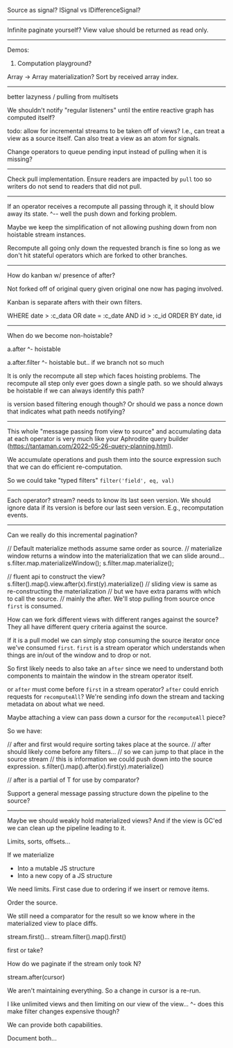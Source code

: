 Source as signal?
ISignal vs IDifferenceSignal?

---

Infinite paginate yourself?
View value should be returned as read only.

---

Demos:

1. Computation playground?

Array -> Array materialization? Sort by received array index.

---

better lazyness / pulling from multisets

We shouldn't notify "regular listeners" until the entire reactive graph has computed itself?

todo:
allow for incremental streams to be taken off of views? I.e., can treat a view as a source itself.
Can also treat a view as an atom for signals.


Change operators to queue pending input instead of pulling when it is missing?

---

Check pull implementation.
Ensure readers are impacted by `pull` too so writers do not send to readers that did not pull.


---

If an operator receives a recompute all passing through it, it should blow away its state.
^-- well the push down and forking problem.

Maybe we keep the simplification of not allowing pushing down from non hoistable stream instances.

Recompute all going only down the requested branch is fine so long as
we don't hit stateful operators which are forked to other branches.


---

How do kanban w/ presence of after?

Not forked off of original query given original one now has paging involved.

Kanban is separate afters with their own filters.

WHERE date > :c_data OR date = :c_date AND id > :c_id ORDER BY date, id

---

When do we become non-hoistable?

a.after
^- hoistable

a.after.filter
^- hoistable but.. if we branch not so much

It is only the recompute all step which faces hoisting problems.
The recompute all step only ever goes down a single path.
so we should always be hoistable if we can always identify this path?

is version based filtering enough though? Or should we pass a nonce down that indicates
what path needs notifying?

---

This whole "message passing from view to source" and accumulating data at each operator is very much like your
Aphrodite query builder (https://tantaman.com/2022-05-26-query-planning.html).

We accumulate operations and push them into the source expression such that we can do efficient re-computation.

So we could take "typed filters"
`filter('field', eq, val)`

---

Each operator? stream? needs to know its last seen version.
We should ignore data if its version is before our last seen version. E.g., recomputation events.


---
Can we really do this incremental pagination?

// Default materialize methods assume same order as source.
// materialize window returns a window into the materialization that we can slide around...
s.filter.map.materializeWindow();
s.filter.map.materialize();

// fluent api to construct the view?
s.filter().map().view.after(x).first(y).materialize()
// sliding view is same as re-constructing the materialization
// but we have extra params with which to call the source.
// mainly the after. We'll stop pulling from source once `first` is consumed.

How can we fork different views with different ranges against the source?
They all have different query criteria against the source.

If it is a pull model we can simply stop consuming the source iterator once we've consumed `first`.
`first` is a stream operator which understands when things are in/out of the window and to drop or not.

So first likely needs to also take an `after` since we need to understand both components to maintain the window
in the stream operator itself.

or `after` must come before `first` in a stream operator?
`after` could enrich requests for `recomputeAll`? We're sending info down the stream and tacking metadata on about
what we need.

Maybe attaching a view can pass down a cursor for the `recomputeAll` piece?

So we have:

// after and first would require sorting takes place at the source.
// after should likely come before any filters...
// so we can jump to that place in the source stream
// this is information we could push down into the source expression.
s.filter().map().after(x).first(y).materialize()

// after is a partial of T for use by comparator?

Support a general message passing structure down the pipeline to the source?

----

Maybe we should weakly hold materialized views? And if the view is GC'ed we can clean up the pipeline leading to it.

Limits, sorts, offsets...

If we materialize
- Into a mutable JS structure
- Into a new copy of a JS structure

We need limits. First case due to ordering if we insert or remove items.

Order the source.

We still need a comparator for the result so we know where in the materialized view to place diffs.

stream.first()...
stream.filter().map().first() 

first or take?

How do we paginate if the stream only took N?

stream.after(cursor)

We aren't maintaining everything. So a change in cursor is a re-run.

I like unlimited views and then limiting on our view of the view...
^- does this make filter changes expensive though?

We can provide both capabilities.

Document both...